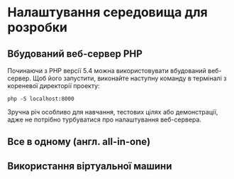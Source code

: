 
# Налаштування середовища для розробки

## Вбудований веб-сервер PHP

Починаючи з PHP версії 5.4 можна використовувати вбудований веб-сервер. Щоб його запустити, виконайте наступну команду в терміналі з кореневої директорії проекту:

```
php -S localhost:8000
```

Зручна річ особливо для навчання, тестових цілях або демонстрації, адже не потрібно турбуватися про налаштування веб-сервера.


## Все в одному (англ. all-in-one)



## Використання віртуальної машини

